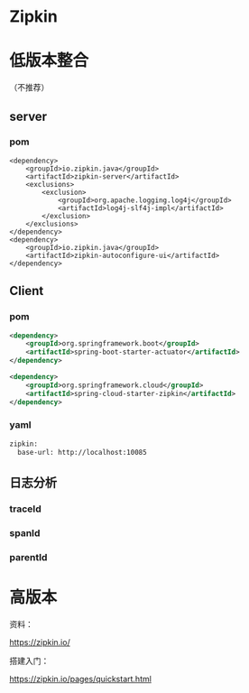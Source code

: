 # Zipkin

# 低版本整合

（不推荐）

## server

### pom

```xml-dtd
<dependency>
    <groupId>io.zipkin.java</groupId>
    <artifactId>zipkin-server</artifactId>
    <exclusions>
        <exclusion>
            <groupId>org.apache.logging.log4j</groupId>
            <artifactId>log4j-slf4j-impl</artifactId>
        </exclusion>
    </exclusions>
</dependency>
<dependency>
    <groupId>io.zipkin.java</groupId>
    <artifactId>zipkin-autoconfigure-ui</artifactId>
</dependency>
```

## Client

### pom

```xml
<dependency>
    <groupId>org.springframework.boot</groupId>
    <artifactId>spring-boot-starter-actuator</artifactId>
</dependency>

<dependency>
    <groupId>org.springframework.cloud</groupId>
    <artifactId>spring-cloud-starter-zipkin</artifactId>
</dependency>
```

### yaml

```xml
zipkin:
  base-url: http://localhost:10085
```

## 日志分析

### traceId

### spanId

### parentId

# 高版本

资料：

https://zipkin.io/

搭建入门：

https://zipkin.io/pages/quickstart.html